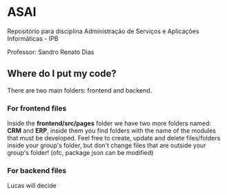 # ASAI
Repositório para disciplina Administração de Serviços e Aplicações Informáticas - IPB

Professor: Sandro Renato Dias

## Where do I put my code?
There are two main folders: frontend and backend.

### For frontend files
Inside the **frontend/src/pages** folder we have two more folders named: **CRM** and **ERP**, inside them you find folders with the name of the modules that must be developed. Feel free to create, update and delete files/folders inside your group's folder, but don't change files that are outside your group's folder! (ofc, package json can be modified)

### For backend files

Lucas will decide
